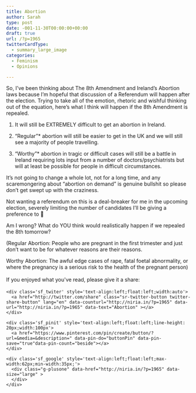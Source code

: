 ```yaml
---
title: Abortion
author: Sarah
type: post
date: -001-11-30T00:00:00+00:00
draft: true
url: /?p=1965
twitterCardType:
  - summary_large_image
categories:
  - Feminism
  - Opinions

---
```

<div id="fb-root">
</div>

So, I&#8217;ve been thinking about The 8th Amendment and Ireland&#8217;s Abortion laws because I&#8217;m hopeful that discussion of a Referendum will happen after the election. Trying to take all of the emotion, rhetoric and wishful thinking out of the equation, here&#8217;s what I think will happen if the 8th Amendment is repealed.

1) It will still be EXTREMELY difficult to get an abortion in Ireland.
  
2) &#8220;Regular&#8221;* abortion will still be easier to get in the UK and we will still see a majority of people travelling.
  
3) &#8220;Worthy&#8221;* abortion in tragic or difficult cases will still be a battle in Ireland requiring lots input from a number of doctors/psychiatrists but will at least be possible for people in difficult circumstances.

It&#8217;s not going to change a whole lot, not for a long time, and any scaremongering about &#8220;abortion on demand&#8221; is genuine bullshit so please don&#8217;t get swept up with the craziness.

Not wanting a referendum on this is a deal-breaker for me in the upcoming election, severely limiting the number of candidates I&#8217;ll be giving a preference to 🙂

Am I wrong? What do YOU think would realistically happen if we repealed the 8th tomorrow?

(Regular Abortion: People who are pregnant in the first trimester and just don&#8217;t want to be for whatever reasons are their reasons.
  
Worthy Abortion: The awful edge cases of rape, fatal foetal abnormality, or where the pregnancy is a serious risk to the health of the pregnant person)

<div class='sfsi_Sicons' style='width: 100%; display: inline-block; vertical-align: middle; text-align:left'>
  <div style='margin:0px 8px 0px 0px; line-height: 24px'>
    <span>If you enjoyed what you've read, please give it a share:</span>
  </div>
  
  <div class='sfsi_socialwpr'>
    <div class='sf_fb' style='text-align:left;width:125px'>
      <div class="fb-like" href="http://niria.in/?p=1965" width="180" send="false" showfaces="false"  action="like" data-share="true"data-layout="button_count" >
      </div>
    </div>
    
    <div class='sf_twiter' style='text-align:left;float:left;width:auto'>
      <a href="http://twitter.com/share" class="sr-twitter-button twitter-share-button" lang="en" data-counturl="http://niria.in/?p=1965" data-url="http://niria.in/?p=1965" data-text="Abortion" ></a>
    </div>
    
    <div class='sf_pinit' style='text-align:left;float:left;line-height: 20px;width:100px'>
      <a href="https://www.pinterest.com/pin/create/button/?url=&media=&description=" data-pin-do="buttonPin" data-pin-save="true"data-pin-count="beside"></a>
    </div>
    
    <div class='sf_google' style='text-align:left;float:left;max-width:62px;min-width:35px;'>
      <div class="g-plusone" data-href="http://niria.in/?p=1965" data-size="large" >
      </div>
    </div>
  </div>
</div>